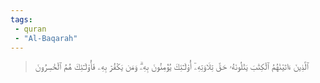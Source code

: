```yaml
---
tags: 
 - quran 
 - "Al-Baqarah"
---
```


> ٱلَّذِينَ ءَاتَيۡنَٰهُمُ ٱلۡكِتَٰبَ يَتۡلُونَهُۥ حَقَّ تِلَاوَتِهِۦٓ أُوْلَـٰٓئِكَ يُؤۡمِنُونَ بِهِۦۗ وَمَن يَكۡفُرۡ بِهِۦ فَأُوْلَـٰٓئِكَ هُمُ ٱلۡخَٰسِرُونَ
